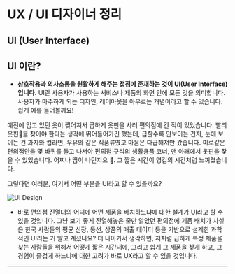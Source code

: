 # UX / UI 디자이너 정리

## UI (User Interface)

## UI 이란?

- **상호작용과 의사소통을 원활하게 해주는 접점에 존재하는 것이 UI(User Interface)입니다.** UI란 사용자가 사용하는 서비스나 제품의 화면 안에 모든 것을 의미합니다. 사용자가 마주하게 되는 디자인, 레이아웃을 아우르는 개념이라고 할 수 있습니다. 쉽게 예를 들어볼께요!

예전에 입고 있던 옷이 찢어져서 급하게 옷핀을 사러 편의점에 간 적이 있었습니다. 빨리 옷핀🧷을 찾아야 한다는 생각에 뛰어들어가긴 했는데, 급할수록 안보이는 건지, 눈에 보이는 건 과자와 컵라면, 우유와 같은 식품류였고 마음은 다급해져만 갔습니다. 미로같은 편의점안을 몇 바퀴를 돌고 나서야 편의점 구석의 생활용품 코너, 맨 아래에서 옷핀을 찾을 수 있었습니다. 어찌나 땀이 나던지요 🥵. 그 짧은 시간이 영겁의 시간처럼 느껴졌습니다.

그렇다면 여러분, 여기서 어떤 부분을 UI라고 할 수 있을까요?

![UI Design](https://modulabs.co.kr/wp-content/uploads/2022/11/korean_cvs_1-1024x682.jpg)

- 바로 편의점 진열대의 어디에 어떤 제품을 배치하느냐에 대한 설계가 UI라고 할 수 있을 것입니다. 그냥 보기 좋게 진열해놓은 줄만 알았던 편의점에 제품 배치가 사실은 한국 사람들의 평균 신장, 동선, 상품의 매출 데이터 등을 기반으로 설계한 과학적인 UI라는 거 알고 계셨나요? 더 나아가서 생각하면, 저처럼 급하게 특정 제품을 찾는 사람들을 위해서 어떻게 짧은 시간내에, 그리고 쉽게 그 제품을 찾게 하고, 그 경험이 즐겁게 하느냐에 대한 고려가 바로 UX라고 할 수 있을 것입니다.

---
